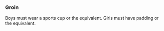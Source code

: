 ### Groin
Boys must wear a sports cup or the equivalent. Girls must have padding or the equivalent.

